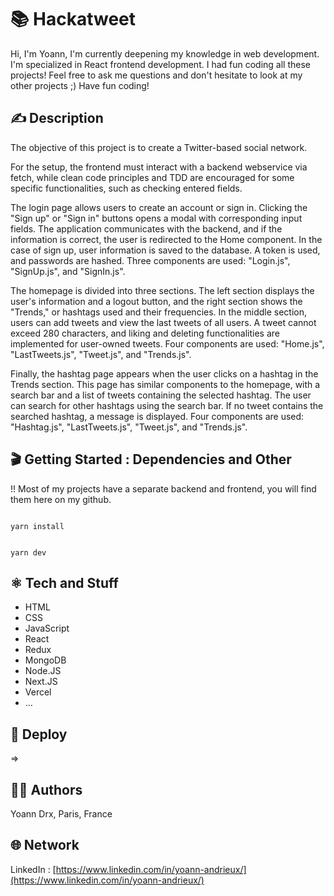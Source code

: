 #  📚 Hackatweet

Hi,
I'm Yoann, I'm currently deepening my knowledge in web development. I'm specialized in React frontend development.
I had fun coding all these projects!
Feel free to ask me questions and don't hesitate to look at my other projects ;)
Have fun coding!

## ✍️ Description 

The objective of this project is to create a Twitter-based social network.

For the setup, the frontend must interact with a backend webservice via fetch, while clean code principles and TDD are encouraged for some specific functionalities, such as checking entered fields.

The login page allows users to create an account or sign in. Clicking the "Sign up" or "Sign in" buttons opens a modal with corresponding input fields. The application communicates with the backend, and if the information is correct, the user is redirected to the Home component. In the case of sign up, user information is saved to the database. A token is used, and passwords are hashed. Three components are used: "Login.js", "SignUp.js", and "SignIn.js".

The homepage is divided into three sections. The left section displays the user's information and a logout button, and the right section shows the "Trends," or hashtags used and their frequencies. In the middle section, users can add tweets and view the last tweets of all users. A tweet cannot exceed 280 characters, and liking and deleting functionalities are implemented for user-owned tweets. Four components are used: "Home.js", "LastTweets.js", "Tweet.js", and "Trends.js".

Finally, the hashtag page appears when the user clicks on a hashtag in the Trends section. This page has similar components to the homepage, with a search bar and a list of tweets containing the selected hashtag. The user can search for other hashtags using the search bar. If no tweet contains the searched hashtag, a message is displayed. Four components are used: "Hashtag.js", "LastTweets.js", "Tweet.js", and "Trends.js".

## 🎬 Getting Started : Dependencies and Other

!! Most of my projects have a separate backend and frontend, you will find them here on my github.

```

yarn install

```

```

yarn dev

```

## ⚛️ Tech and Stuff

- HTML
- CSS
- JavaScript
- React
- Redux
- MongoDB
- Node.JS
- Next.JS
- Vercel
- …

## 🚀 Deploy

⇒ 

## 🧑‍💻 Authors

Yoann Drx, Paris, France 

## 🌐 Network

LinkedIn : [https://www.linkedin.com/in/yoann-andrieux/](https://www.linkedin.com/in/yoann-andrieux/)